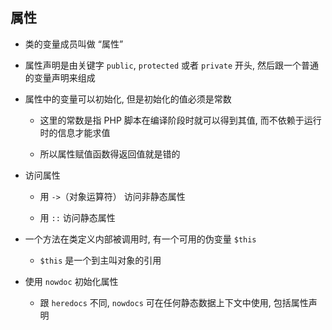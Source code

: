 ## 属性

* 类的变量成员叫做 “属性”

* 属性声明是由关键字 `public`, `protected` 或者 `private` 开头, 然后跟一个普通的变量声明来组成

* 属性中的变量可以初始化, 但是初始化的值必须是常数
    * 这里的常数是指 PHP 脚本在编译阶段时就可以得到其值, 而不依赖于运行时的信息才能求值

    * 所以属性赋值函数得返回值就是错的

* 访问属性
    * 用 `->`（对象运算符） 访问非静态属性

    * 用 `::` 访问静态属性

* 一个方法在类定义内部被调用时, 有一个可用的伪变量 `$this`
    * `$this` 是一个到主叫对象的引用

* 使用 `nowdoc` 初始化属性
    * 跟 `heredocs` 不同, `nowdocs` 可在任何静态数据上下文中使用, 包括属性声明
